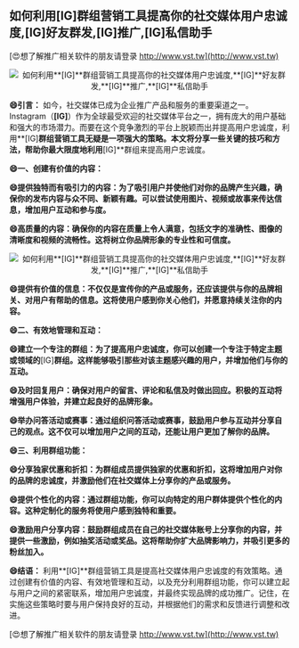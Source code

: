 ## **如何利用**[IG]**群组营销工具提高你的社交媒体用户忠诚度,**[IG]**好友群发,**[IG]**推广,**[IG]**私信助手**

[😍想了解推广相关软件的朋友请登录 http://www.vst.tw](http://www.vst.tw)

 <center><img src="https://vst.tw/MP4/tuiguang/png/1.png" alt="如何利用**[IG]**群组营销工具提高你的社交媒体用户忠诚度,**[IG]**好友群发,**[IG]**推广,**[IG]**私信助手"></center>

**😄引言：**
如今，社交媒体已成为企业推广产品和服务的重要渠道之一。Instagram（**[IG]**）作为全球最受欢迎的社交媒体平台之一，拥有庞大的用户基础和强大的市场潜力。而要在这个竞争激烈的平台上脱颖而出并提高用户忠诚度，利用**[IG]**群组营销工具无疑是一项强大的策略。本文将分享一些关键的技巧和方法，帮助你最大限度地利用**[IG]**群组来提高用户忠诚度。

**😄一、创建有价值的内容：**

**😄提供独特而有吸引力的内容：为了吸引用户并使他们对你的品牌产生兴趣，确保你的发布内容与众不同、新颖有趣。可以尝试使用图片、视频或故事来传达信息，增加用户互动和参与度。**

**😄高质量的内容：确保你的内容在质量上令人满意，包括文字的准确性、图像的清晰度和视频的流畅性。这将树立你品牌形象的专业性和可信度。**

 <center><img src="https://vst.tw/MP4/tuiguang/png/5.png" alt="如何利用**[IG]**群组营销工具提高你的社交媒体用户忠诚度,**[IG]**好友群发,**[IG]**推广,**[IG]**私信助手"></center>

**😄提供有价值的信息：不仅仅是宣传你的产品或服务，还应该提供与你的品牌相关、对用户有帮助的信息。这将使用户感到你关心他们，并愿意持续关注你的内容。**

**😄二、有效地管理和互动：**

**😄建立一个专注的群组：为了提高用户忠诚度，你可以创建一个专注于特定主题或领域的**[IG]**群组。这样能够吸引那些对该主题感兴趣的用户，并增加他们与你的互动。**

**😄及时回复用户：确保对用户的留言、评论和私信及时做出回应。积极的互动将增强用户体验，并建立起良好的品牌形象。**

**😄举办问答活动或赛事：通过组织问答活动或赛事，鼓励用户参与互动并分享自己的观点。这不仅可以增加用户之间的互动，还能让用户更加了解你的品牌。**

**😄三、利用群组功能：**

**😄分享独家优惠和折扣：为群组成员提供独家的优惠和折扣，这将增加用户对你的品牌的忠诚度，并激励他们在社交媒体上分享你的产品或服务。**

**😄提供个性化的内容：通过群组功能，你可以向特定的用户群体提供个性化的内容。这种定制化的服务将使用户感到独特和重要。**

**😄激励用户分享内容：鼓励群组成员在自己的社交媒体账号上分享你的内容，并提供一些激励，例如抽奖活动或奖品。这将帮助你扩大品牌影响力，并吸引更多的粉丝加入。**

**😄结语：**
利用**[IG]**群组营销工具是提高社交媒体用户忠诚度的有效策略。通过创建有价值的内容、有效地管理和互动，以及充分利用群组功能，你可以建立起与用户之间的紧密联系，增加用户忠诚度，并最终实现品牌的成功推广。记住，在实施这些策略时要与用户保持良好的互动，并根据他们的需求和反馈进行调整和改进。

[😍想了解推广相关软件的朋友请登录 http://www.vst.tw](http://www.vst.tw)



